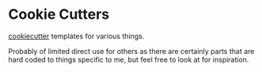 # Cookie Cutters

[cookiecutter](https://www.cookiecutter.io/) templates for various things.

Probably of limited direct use for others as there are certainly parts that are hard coded to things specific to me, but feel free to look at for inspiration.
